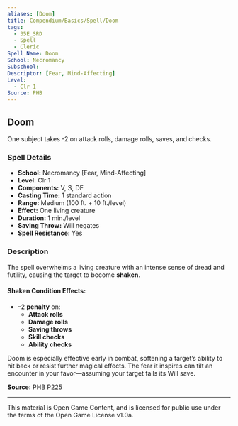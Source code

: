 ```yaml
---
aliases: [Doom]
title: Compendium/Basics/Spell/Doom
tags:
  - 35E_SRD
  - Spell
  - Cleric
Spell Name: Doom
School: Necromancy
Subschool: 
Descriptor: [Fear, Mind-Affecting]
Level:
  - Clr 1
Source: PHB
---
```


## Doom

One subject takes -2 on attack rolls, damage rolls, saves, and checks.

### Spell Details

- **School:** Necromancy [Fear, Mind-Affecting]  
- **Level:** Clr 1  
- **Components:** V, S, DF  
- **Casting Time:** 1 standard action  
- **Range:** Medium (100 ft. + 10 ft./level)  
- **Effect:** One living creature  
- **Duration:** 1 min./level  
- **Saving Throw:** Will negates  
- **Spell Resistance:** Yes  

### Description

The spell overwhelms a living creature with an intense sense of dread and futility, causing the target to become **shaken**.

#### Shaken Condition Effects:

- –2 **penalty** on:
  - **Attack rolls**  
  - **Damage rolls**  
  - **Saving throws**  
  - **Skill checks**  
  - **Ability checks**

Doom is especially effective early in combat, softening a target’s ability to hit back or resist further magical effects. The fear it inspires can tilt an encounter in your favor—assuming your target fails its Will save.


**Source:** PHB P225

---

This material is Open Game Content, and is licensed for public use under  
the terms of the Open Game License v1.0a.
